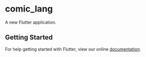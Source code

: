 # comic_lang

A new Flutter application.

## Getting Started

For help getting started with Flutter, view our online
[documentation](https://flutter.io/).
